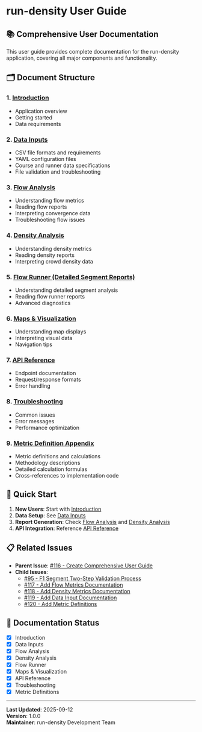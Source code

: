 # run-density User Guide

## 📚 **Comprehensive User Documentation**

This user guide provides complete documentation for the run-density application, covering all major components and functionality.

## 🗂️ **Document Structure**

### **1. [Introduction](01-introduction.md)**
- Application overview
- Getting started
- Data requirements

### **2. [Data Inputs](02-data-inputs.md)**
- CSV file formats and requirements
- YAML configuration files
- Course and runner data specifications
- File validation and troubleshooting

### **3. [Flow Analysis](03-flow-analysis.md)**
- Understanding flow metrics
- Reading flow reports
- Interpreting convergence data
- Troubleshooting flow issues

### **4. [Density Analysis](04-density-analysis.md)**
- Understanding density metrics
- Reading density reports
- Interpreting crowd density data

### **5. [Flow Runner (Detailed Segment Reports)](05-flow-runner.md)**
- Understanding detailed segment analysis
- Reading flow runner reports
- Advanced diagnostics

### **6. [Maps & Visualization](06-maps-visualization.md)**
- Understanding map displays
- Interpreting visual data
- Navigation tips

### **7. [API Reference](07-api-reference.md)**
- Endpoint documentation
- Request/response formats
- Error handling

### **8. [Troubleshooting](08-troubleshooting.md)**
- Common issues
- Error messages
- Performance optimization

### **9. [Metric Definition Appendix](09-metric-definitions.md)**
- Metric definitions and calculations
- Methodology descriptions
- Detailed calculation formulas
- Cross-references to implementation code

## 🚀 **Quick Start**

1. **New Users**: Start with [Introduction](01-introduction.md)
2. **Data Setup**: See [Data Inputs](02-data-inputs.md)
3. **Report Generation**: Check [Flow Analysis](03-flow-analysis.md) and [Density Analysis](04-density-analysis.md)
4. **API Integration**: Reference [API Reference](07-api-reference.md)

## 📋 **Related Issues**

- **Parent Issue**: [#116 - Create Comprehensive User Guide](https://github.com/thomjeff/run-density/issues/116)
- **Child Issues**: 
  - [#95 - F1 Segment Two-Step Validation Process](https://github.com/thomjeff/run-density/issues/95)
  - [#117 - Add Flow Metrics Documentation](https://github.com/thomjeff/run-density/issues/117)
  - [#118 - Add Density Metrics Documentation](https://github.com/thomjeff/run-density/issues/118)
  - [#119 - Add Data Input Documentation](https://github.com/thomjeff/run-density/issues/119)
  - [#120 - Add Metric Definitions](https://github.com/thomjeff/run-density/issues/120)

## 🔄 **Documentation Status**

- [x] Introduction
- [x] Data Inputs
- [x] Flow Analysis
- [x] Density Analysis
- [x] Flow Runner
- [x] Maps & Visualization
- [x] API Reference
- [x] Troubleshooting
- [x] Metric Definitions

---

**Last Updated**: 2025-09-12  
**Version**: 1.0.0  
**Maintainer**: run-density Development Team
